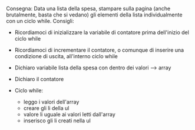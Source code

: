 Consegna:
Data una lista della spesa, stampare sulla pagina (anche brutalmente, basta che si vedano) gli elementi della lista individualmente con un ciclo while.
Consigli:

- Ricordiamoci di inizializzare la variabile di contatore prima dell'inizio del ciclo while
- Ricordiamoci di incrementare il contatore, o comunque di inserire una condizione di uscita, all'interno ciclo while

- Dichiaro variabile lista della spesa con dentro dei valori --> array
- Dichiaro il contatore
- Ciclo while:
  - leggo i valori dell'array
  - creare gli li della ul
  - valore li uguale ai valori letti dall'array
  - inserisco gli li creati nella ul
